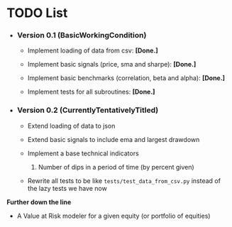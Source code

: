 # TODO List

* ### __Version 0.1 (BasicWorkingCondition)__

    *   Implement loading of data from csv: __[Done.]__

    *   Implement basic signals (price, sma and sharpe): __[Done.]__

    *   Implement basic benchmarks (correlation, beta and alpha): __[Done.]__

    *   Implement tests for all subroutines: __[Done.]__

*   ### __Version 0.2 (CurrentlyTentativelyTitled)__

    *   Extend loading of data to json

    *   Extend basic signals to include ema and largest drawdown

    *   Implement a base technical indicators

        1.  Number of dips in a period of time (by percent given)

    *   Rewrite all tests to be like `tests/test_data_from_csv.py` instead of the lazy tests we have now

__Further down the line__

*   A Value at Risk modeler for a given equity (or portfolio of equities)
